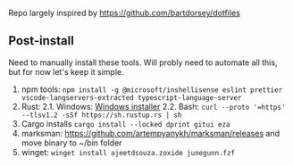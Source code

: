 Repo largely inspired by https://github.com/bartdorsey/dotfiles

## Post-install
Need to manually install these tools. Will probly need to automate all this, but for now let's keep it simple.
1. npm tools: `npm install -g @microsoft/inshellisense eslint prettier vscode-langservers-extracted typescript-language-server`
2. Rust: 
  2.1. Windows: [Windows installer](https://static.rust-lang.org/rustup/dist/x86_64-pc-windows-msvc/rustup-init.exe)
  2.2. Bash: `curl --proto '=https' --tlsv1.2 -sSf https://sh.rustup.rs | sh`
3. Cargo installs `cargo install --locked dprint gitui eza`
4. marksman: https://github.com/artempyanykh/marksman/releases and move binary to ~/bin folder
5. winget: `winget install ajeetdsouza.zoxide junegunn.fzf` 
